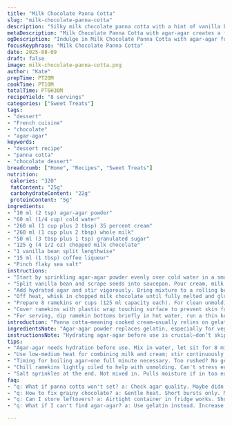 ```yaml
---
title: "Milk Chocolate Panna Cotta"
slug: "milk-chocolate-panna-cotta"
description: "Silky milk chocolate panna cotta with a hint of vanilla bean and a splash of coffee liqueur. Replaced traditional gelatin with agar-agar for a firmer texture. Reduced cream quantity by 30% and adjusted sugar for balanced sweetness. Finished with a sprinkle of sea salt for contrast. Perfected steps to avoid grainy or watery results. Emphasizes sensory cues like gloss on chocolate and jiggle of set dessert. Practical tips for substitutions and unmolding without damage."
metaDescription: "Milk Chocolate Panna Cotta with agar-agar creates a firm texture, balanced sweetness, and a touch of coffee liqueur. Unique dessert, perfect for special occasions."
ogDescription: "Indulge in Milk Chocolate Panna Cotta with agar-agar for texture, hints of vanilla and coffee liqueur. A firm yet silky treat for any gathering."
focusKeyphrase: "Milk Chocolate Panna Cotta"
date: 2025-08-09
draft: false
image: milk-chocolate-panna-cotta.png
author: "Kate"
prepTime: PT20M
cookTime: PT10M
totalTime: PT6H30M
recipeYield: "8 servings"
categories: ["Sweet Treats"]
tags:
- "dessert"
- "French cuisine"
- "chocolate"
- "agar-agar"
keywords:
- "dessert recipe"
- "panna cotta"
- "chocolate dessert"
breadcrumb: ["Home", "Recipes", "Sweet Treats"]
nutrition: 
 calories: "320"
 fatContent: "25g"
 carbohydrateContent: "22g"
 proteinContent: "5g"
ingredients:
- "10 ml (2 tsp) agar-agar powder"
- "60 ml (1/4 cup) cold water"
- "260 ml (1 cup plus 2 tbsp) 35 percent cream"
- "260 ml (1 cup plus 2 tbsp) whole milk"
- "50 ml (3 tbsp plus 1 tsp) granulated sugar"
- "125 g (4 1/2 oz) chopped milk chocolate"
- "1 vanilla bean split lengthwise"
- "15 ml (1 tbsp) coffee liqueur"
- "Pinch flaky sea salt"
instructions:
- "Start by sprinkling agar-agar powder evenly over cold water in a small bowl. Let hydrate for 8 minutes. Agar needs a bit more time than gelatin; critical for proper setting."
- "Split vanilla bean and scrape seeds into saucepan. Pour cream, milk, and sugar over vanilla. Warm slowly on medium heat, stirring constantly. Watch sugar dissolve completely—no gritty bits allowed. Remove just before it reaches a gentle simmer; bubbles forming at edges signal almost there."
- "Add hydrated agar and stir vigorously. Bring mixture to a rolling boil while whisking. Essential step; agar activates only with sustained boil. Boil for exactly 1 minute—no more, no less. Timing here seals the deal; agar turns liquid to gel."
- "Off heat, whisk in chopped milk chocolate until fully melted and glossy. If chocolate looks grainy, heat gently in short bursts to restore shine. Add coffee liqueur and stir."
- "Prepare 8 ramekins or cups (125 ml capacity each). For clean unmolding, lightly oil containers or chill and run warm water over outside before demolding. Fill quickly; mixture sets fast once starting to cool."
- "Cover ramekins with plastic wrap touching surface to prevent skin formation. Refrigerate minimum 6 hours. To test readiness, a gentle shake should show slight wobble without liquid movement underneath."
- "For serving, dip ramekin bottoms briefly in hot water, run a thin knife around edges, and invert onto plate. Sprinkle sea salt on top immediately—salt cuts sweetness, adds crunch contrast."
introduction: "Panna cotta—meaning cooked cream—usually relies on gelatin, but agar-agar offers a vegetable-based alternative that firms more rapidly and resists melting. Here, milk chocolate replaces traditional dark, dialing sweetness down by lowering sugar by a third. Vanilla bean seeds infuse aromatic warmth, cutting through the milky softness. A touch of coffee liqueur deepens flavor without overwhelming. Expect a dessert that jiggles lightly yet holds shape solidly—no wobble resembling jelly dessert fail. Uses sensory clues, like cooling gloss on chocolate and small bubbles signaling boil. Avoid the trap of lazy stirring; both agar and chocolate require respect—patience pays in final texture. Refrigeration time is lengthy but non-negotiable; breaker of shortcuts. Keeps well, great for prepping ahead."
ingredientsNote: "Agar-agar powder replaces gelatin, especially for vegetarians and those avoiding animal products. Agar gels differently: needs boiling to activate, firm texture, less jiggle. If you can’t find agar, use 15 ml gelatin but increase chilling time slightly. I reduced cream volume by ~30% and adjusted to balance texture—a leaner panna cotta that’s lighter but still luscious. Milk chocolate adds milk fats and sugar—choose quality bars with at least 35% cocoa solids. Vanilla bean gives fresher flavor than extracts; if unavailable, 5 ml pure vanilla extract is acceptable but less intense. Coffee liqueur optional but adds depth; swap for espresso shot or omit if preferred. Sprinkle flaky sea salt just before serving—don’t mix in. It heightens the chocolate’s character and cuts through sweetness."
instructionsNote: "Hydrating agar-agar before use is crucial—don’t skip or it won’t set properly. Heating cream and milk with vanilla and sugar needs attention: heat low-medium, stir continuously to avoid boiling over or scalding bottom. Sugar must dissolve fully—check by rubbing between fingers, smooth, no granules—before proceeding. Agar requires active boiling for activation; a rolling boil one full minute seals the gel network. Rushing this step brings liquid failures or weak set. Chocolate must melt off-heat to avoid seizing. Whisk gently but thoroughly to dissolve all chunks. Pour mixture immediately once smooth, or agar begins setting fast and clumps form. Covering prevents drying skin, which causes unsightly lumps. Refrigerate at least 6 hours—tentative jiggle without liquid pooling underneath confirms readiness. If unmolding, warm water bath softens surface for ease—don’t skip knife edge, often the culprit if panna cotta tears or sticks. Salt toppers last moment only: salt pulls moisture if mixed too soon, ruining texture."
tips:
- "Agar-agar needs hydration before use. Mix in water, let sit for 8 minutes. Critical. Otherwise, panna cotta won’t set well. Watch closely when doing this."
- "Use low-medium heat for combining milk and cream; stir continuously. Sugar must dissolve fully. No gritty texture allowed. Rub it between fingers. Should be smooth."
- "Timing for boiling agar—one full minute necessary. Too rushed? No gel. Watch for rolling bubbles. Whole house can smell divine but focus on boiling."
- "Chill ramekins lightly oiled to help with unmolding. Can't stress enough. Warm water runs on outside before inverting. Make sure you do the knife edge trick."
- "Salt sprinkles at the end. Not mixed in. Pulls moisture if in too early. Want that sharp contrast with sweetness. It’s all about timing on serve."
faq:
- "q: What if panna cotta won't set? a: Check agar quality. Maybe didn’t boil long enough. Hydration step skipped can be a problem too. Aim for rolling boil."
- "q: How to fix grainy chocolate? a: Gentle heat. Short bursts only. Might need to add more cream to smooth out. Focus on the melting process."
- "q: Can I store leftovers? a: Airtight container in fridge works. Should last 3-5 days. Also can freeze. Texture changes slightly, but still tasty."
- "q: What if I can't find agar-agar? a: Use gelatin instead. Increase chilling time though. Not a direct substitute. Textures differ—play around for what works."

---
```

